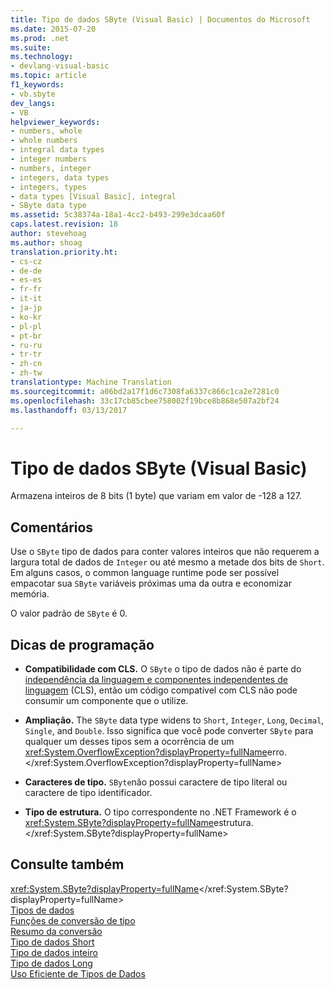 ```yaml
---
title: Tipo de dados SByte (Visual Basic) | Documentos do Microsoft
ms.date: 2015-07-20
ms.prod: .net
ms.suite: 
ms.technology:
- devlang-visual-basic
ms.topic: article
f1_keywords:
- vb.sbyte
dev_langs:
- VB
helpviewer_keywords:
- numbers, whole
- whole numbers
- integral data types
- integer numbers
- numbers, integer
- integers, data types
- integers, types
- data types [Visual Basic], integral
- SByte data type
ms.assetid: 5c38374a-18a1-4cc2-b493-299e3dcaa60f
caps.latest.revision: 18
author: stevehoag
ms.author: shoag
translation.priority.ht:
- cs-cz
- de-de
- es-es
- fr-fr
- it-it
- ja-jp
- ko-kr
- pl-pl
- pt-br
- ru-ru
- tr-tr
- zh-cn
- zh-tw
translationtype: Machine Translation
ms.sourcegitcommit: a06bd2a17f1d6c7308fa6337c866c1ca2e7281c0
ms.openlocfilehash: 33c17cb85cbee758002f19bce8b868e507a2bf24
ms.lasthandoff: 03/13/2017

---
```

# <a name="sbyte-data-type-visual-basic"></a>Tipo de dados SByte (Visual Basic)
Armazena inteiros de 8 bits (1 byte) que variam em valor de -128 a 127.  
  
## <a name="remarks"></a>Comentários  
 Use o `SByte` tipo de dados para conter valores inteiros que não requerem a largura total de dados de `Integer` ou até mesmo a metade dos bits de `Short`. Em alguns casos, o common language runtime pode ser possível empacotar sua `SByte` variáveis próximas uma da outra e economizar memória.  
  
 O valor padrão de `SByte` é 0.  
  
## <a name="programming-tips"></a>Dicas de programação  
  
-   **Compatibilidade com CLS.** O `SByte` o tipo de dados não é parte do [independência da linguagem e componentes independentes de linguagem](https://msdn.microsoft.com/library/12a7a7h3) (CLS), então um código compatível com CLS não pode consumir um componente que o utilize.  
  
-   **Ampliação.** The `SByte` data type widens to `Short`, `Integer`, `Long`, `Decimal`, `Single`, and `Double`. Isso significa que você pode converter `SByte` para qualquer um desses tipos sem a ocorrência de um <xref:System.OverflowException?displayProperty=fullName>erro.</xref:System.OverflowException?displayProperty=fullName>  
  
-   **Caracteres de tipo.** `SByte`não possui caractere de tipo literal ou caractere de tipo identificador.  
  
-   **Tipo de estrutura.** O tipo correspondente no .NET Framework é o <xref:System.SByte?displayProperty=fullName>estrutura.</xref:System.SByte?displayProperty=fullName>  
  
## <a name="see-also"></a>Consulte também  
 <xref:System.SByte?displayProperty=fullName></xref:System.SByte?displayProperty=fullName>   
 [Tipos de dados](../../../visual-basic/language-reference/data-types/data-type-summary.md)   
 [Funções de conversão de tipo](../../../visual-basic/language-reference/functions/type-conversion-functions.md)   
 [Resumo da conversão](../../../visual-basic/language-reference/keywords/conversion-summary.md)   
 [Tipo de dados Short](../../../visual-basic/language-reference/data-types/short-data-type.md)   
 [Tipo de dados inteiro](../../../visual-basic/language-reference/data-types/integer-data-type.md)   
 [Tipo de dados Long](../../../visual-basic/language-reference/data-types/long-data-type.md)   
 [Uso Eficiente de Tipos de Dados](../../../visual-basic/programming-guide/language-features/data-types/efficient-use-of-data-types.md)
